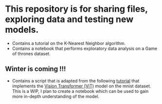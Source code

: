 # This repository is for sharing files, exploring data and testing new models.  
- Contains a tutorial on the K-Nearest Neighbor algorithm. 
- Contains a notebook that performs exploratory data analysis on a Game of thrones dataset. 
## Winter is coming !!!
- Contains a script that is adapted from the following [tutorial](https://keras.io/examples/vision/image_classification_with_vision_transformer/) that implements the [Vision Transformer (ViT)](https://arxiv.org/abs/2010.11929) model on the mnist dataset. This is a WIP, I plan to create a notebook which can be used to gain more in-depth understanding of the model. 
